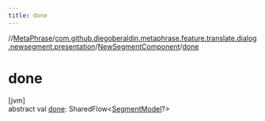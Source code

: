 ```yaml
---
title: done
---
```

//[MetaPhrase](../../../index.html)/[com.github.diegoberaldin.metaphrase.feature.translate.dialog.newsegment.presentation](../index.html)/[NewSegmentComponent](index.html)/[done](done.html)



# done



[jvm]\
abstract val [done](done.html): SharedFlow&lt;[SegmentModel](../../com.github.diegoberaldin.metaphrase.domain.project.data/-segment-model/index.html)?&gt;




